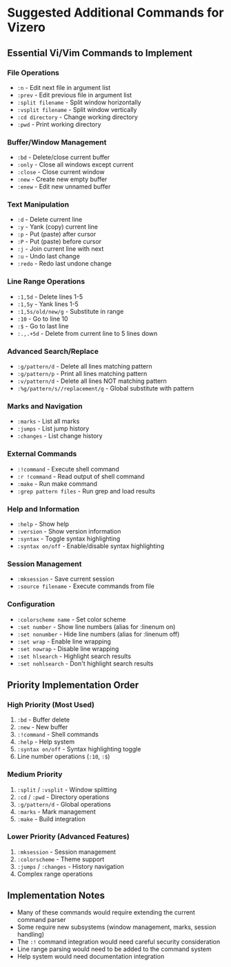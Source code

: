 # Suggested Additional Commands for Vizero

## Essential Vi/Vim Commands to Implement

### File Operations
- `:n` - Edit next file in argument list
- `:prev` - Edit previous file in argument list
- `:split filename` - Split window horizontally
- `:vsplit filename` - Split window vertically
- `:cd directory` - Change working directory
- `:pwd` - Print working directory

### Buffer/Window Management
- `:bd` - Delete/close current buffer
- `:only` - Close all windows except current
- `:close` - Close current window
- `:new` - Create new empty buffer
- `:enew` - Edit new unnamed buffer

### Text Manipulation
- `:d` - Delete current line
- `:y` - Yank (copy) current line
- `:p` - Put (paste) after cursor
- `:P` - Put (paste) before cursor
- `:j` - Join current line with next
- `:u` - Undo last change
- `:redo` - Redo last undone change

### Line Range Operations
- `:1,5d` - Delete lines 1-5
- `:1,5y` - Yank lines 1-5
- `:1,5s/old/new/g` - Substitute in range
- `:10` - Go to line 10
- `:$` - Go to last line
- `:.,.+5d` - Delete from current line to 5 lines down

### Advanced Search/Replace
- `:g/pattern/d` - Delete all lines matching pattern
- `:g/pattern/p` - Print all lines matching pattern
- `:v/pattern/d` - Delete all lines NOT matching pattern
- `:%g/pattern/s//replacement/g` - Global substitute with pattern

### Marks and Navigation
- `:marks` - List all marks
- `:jumps` - List jump history
- `:changes` - List change history

### External Commands
- `:!command` - Execute shell command
- `:r !command` - Read output of shell command
- `:make` - Run make command
- `:grep pattern files` - Run grep and load results

### Help and Information
- `:help` - Show help
- `:version` - Show version information
- `:syntax` - Toggle syntax highlighting
- `:syntax on/off` - Enable/disable syntax highlighting

### Session Management
- `:mksession` - Save current session
- `:source filename` - Execute commands from file

### Configuration
- `:colorscheme name` - Set color scheme
- `:set number` - Show line numbers (alias for :linenum on)
- `:set nonumber` - Hide line numbers (alias for :linenum off)
- `:set wrap` - Enable line wrapping
- `:set nowrap` - Disable line wrapping
- `:set hlsearch` - Highlight search results
- `:set nohlsearch` - Don't highlight search results

## Priority Implementation Order

### High Priority (Most Used)
1. `:bd` - Buffer delete
2. `:new` - New buffer
3. `:!command` - Shell commands
4. `:help` - Help system
5. `:syntax on/off` - Syntax highlighting toggle
6. Line number operations (`:10`, `:$`)

### Medium Priority
1. `:split` / `:vsplit` - Window splitting
2. `:cd` / `:pwd` - Directory operations
3. `:g/pattern/d` - Global operations
4. `:marks` - Mark management
5. `:make` - Build integration

### Lower Priority (Advanced Features)
1. `:mksession` - Session management
2. `:colorscheme` - Theme support
3. `:jumps` / `:changes` - History navigation
4. Complex range operations

## Implementation Notes

- Many of these commands would require extending the current command parser
- Some require new subsystems (window management, marks, session handling)
- The `:!` command integration would need careful security consideration
- Line range parsing would need to be added to the command system
- Help system would need documentation integration